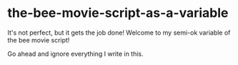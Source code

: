 # the-bee-movie-script-as-a-variable
It's not perfect, but it gets the job done!
Welcome to my semi-ok variable of the bee movie script! 

Go ahead and ignore everything I write in this.
